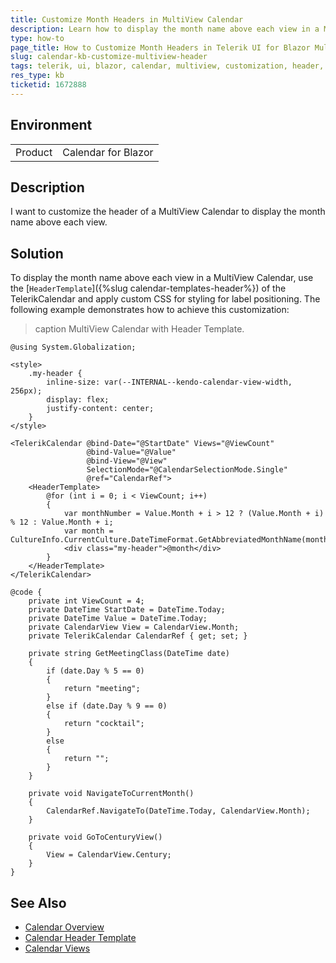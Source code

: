 ```yaml
---
title: Customize Month Headers in MultiView Calendar
description: Learn how to display the month name above each view in a MultiView Calendar using a custom header template and CSS in Telerik UI for Blazor.
type: how-to
page_title: How to Customize Month Headers in Telerik UI for Blazor MultiView Calendar
slug: calendar-kb-customize-multiview-header
tags: telerik, ui, blazor, calendar, multiview, customization, header, template
res_type: kb
ticketid: 1672888
---
```


## Environment

<table>
    <tbody>
	    <tr>
	    	<td>Product</td>
	    	<td>Calendar for Blazor</td>
	    </tr>
    </tbody>
</table>

## Description

I want to customize the header of a MultiView Calendar to display the month name above each view.

## Solution

To display the month name above each view in a MultiView Calendar, use the [`HeaderTemplate`]({%slug calendar-templates-header%}) of the TelerikCalendar and apply custom CSS for styling for label positioning. The following example demonstrates how to achieve this customization:

>caption MultiView Calendar with Header Template.

````CSHTML
@using System.Globalization;

<style>
    .my-header {
        inline-size: var(--INTERNAL--kendo-calendar-view-width, 256px);
        display: flex;
        justify-content: center;
    }
</style>

<TelerikCalendar @bind-Date="@StartDate" Views="@ViewCount"
                 @bind-Value="@Value"
                 @bind-View="@View"
                 SelectionMode="@CalendarSelectionMode.Single"
                 @ref="CalendarRef">
    <HeaderTemplate>
        @for (int i = 0; i < ViewCount; i++)
        {
            var monthNumber = Value.Month + i > 12 ? (Value.Month + i) % 12 : Value.Month + i;
            var month = CultureInfo.CurrentCulture.DateTimeFormat.GetAbbreviatedMonthName(monthNumber);
            <div class="my-header">@month</div>
        }
    </HeaderTemplate>
</TelerikCalendar>

@code {
    private int ViewCount = 4;
    private DateTime StartDate = DateTime.Today;
    private DateTime Value = DateTime.Today;
    private CalendarView View = CalendarView.Month;
    private TelerikCalendar CalendarRef { get; set; }

    private string GetMeetingClass(DateTime date)
    {
        if (date.Day % 5 == 0)
        {
            return "meeting";
        }
        else if (date.Day % 9 == 0)
        {
            return "cocktail";
        }
        else
        {
            return "";
        }
    }

    private void NavigateToCurrentMonth()
    {
        CalendarRef.NavigateTo(DateTime.Today, CalendarView.Month);
    }

    private void GoToCenturyView()
    {
        View = CalendarView.Century;
    }
}
````

## See Also

- [Calendar Overview](https://docs.telerik.com/blazor-ui/components/calendar/overview)
- [Calendar Header Template](https://docs.telerik.com/blazor-ui/components/calendar/templates/header-template)
- [Calendar Views](https://docs.telerik.com/blazor-ui/components/calendar/views)
